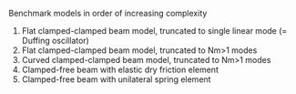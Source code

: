 Benchmark models in order of increasing complexity
1. Flat clamped-clamped beam model, truncated to single linear mode (= Duffing oscillator)
2. Flat clamped-clamped beam model, truncated to Nm>1 modes
3. Curved clamped-clamped beam model, truncated to Nm>1 modes
4. Clamped-free beam with elastic dry friction element
5. Clamped-free beam with unilateral spring element
